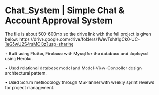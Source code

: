 # Chat_System | Simple Chat & Account Approval System

The file is about 500-600mb so the drive link with the full project is given below:
https://drive.google.com/drive/folders/1WevTsh01gCk0-UC-1eG5wU2S4rsMOi3z?usp=sharing

• Built using Flutter, Firebase with Mysql for the database and deployed using Heroku.

• Used relational database model and Model-View-Controller design architectural pattern.

• Used Scrum methodology through MSPlanner with weekly sprint reviews for project management.
